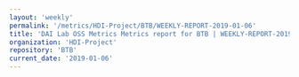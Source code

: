 ```yaml
---
layout: 'weekly'
permalink: '/metrics/HDI-Project/BTB/WEEKLY-REPORT-2019-01-06'
title: 'DAI Lab OSS Metrics Metrics report for BTB | WEEKLY-REPORT-2019-01-06'
organization: 'HDI-Project'
repository: 'BTB'
current_date: '2019-01-06'
---
```

